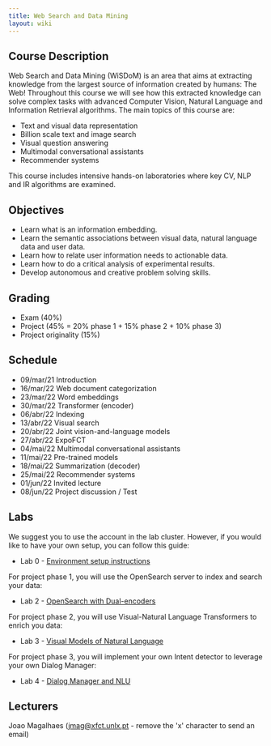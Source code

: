 ```yaml
---
title: Web Search and Data Mining
layout: wiki
---
```


## Course Description

Web Search and Data Mining (WiSDoM) is an area that aims at extracting knowledge from the largest source of information created by humans: The Web! 
Throughout this course we will see how this extracted knowledge can solve complex tasks with advanced Computer Vision, Natural Language and Information Retrieval algorithms. The main topics of this course are:

 - Text and visual data representation
 - Billion scale text and image search
 - Visual question answering
 - Multimodal conversational assistants
 - Recommender systems

This course includes intensive hands-on laboratories where key CV, NLP and IR algorithms are examined. 

## Objectives
 - Learn what is an information embedding.
 - Learn the semantic associations between visual data, natural language data and user data.
 - Learn how to relate user information needs to actionable data.
 - Learn how to do a critical analysis of experimental results.
 - Develop autonomous and creative problem solving skills.

## Grading
 - Exam (40%) 
 - Project (45% = 20% phase 1 + 15% phase 2 + 10% phase 3) 
 - Project originality (15%)

## Schedule
 - 09/mar/21	Introduction
 - 16/mar/22	Web document categorization
 - 23/mar/22	Word embeddings
 - 30/mar/22	Transformer (encoder)
 - 06/abr/22	Indexing
 - 13/abr/22	Visual search
 - 20/abr/22	Joint vision-and-language models
 - 27/abr/22	ExpoFCT
 - 04/mai/22	Multimodal conversational assistants
 - 11/mai/22	Pre-trained models
 - 18/mai/22	Summarization (decoder)
 - 25/mai/22	Recommender systems
 - 01/jun/22	Invited lecture
 - 08/jun/22	Project discussion / Test

## Labs
We suggest you to use the account in the lab cluster. However, if you would like to have your own setup, you can follow this guide:
 
 - Lab 0 - [Environment setup instructions](/wiki/lab_setup)
 
For project phase 1, you will use the OpenSearch server to index and search your data:

 - Lab 2 - [OpenSearch with Dual-encoders](/wiki/tutorials/Lab2_OpenSearch_DualEncoders.ipynb)

For project phase 2, you will use Visual-Natural Language Transformers to enrich you data:

 - Lab 3 - [Visual Models of Natural Language]()

For project phase 3, you will implement your own Intent detector to leverage your own Dialog Manager:

 - Lab 4 - [Dialog Manager and NLU]()

## Lecturers
Joao Magalhaes (jmag@xfct.unlx.pt - remove the 'x' character to send an email)

